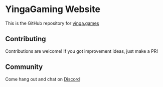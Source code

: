 # YingaGaming Website
This is the GitHub repository for [yinga.games](https://yinga.games)

## Contributing
Contributions are welcome! If you got improvement ideas, just make a PR!

## Community
Come hang out and chat on [Discord](https://discord.yinga.games)